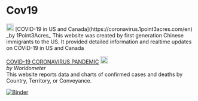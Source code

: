 # Cov19

<img src="https://pbs.twimg.com/profile_images/1236417800891060225/WPYFi-8N_400x400.jpg" alt="icon" width="20"/>
[COVID-19 in US and Canada](https://coronavirus.1point3acres.com/en)  
_by 1Point3Acres_  
This website was created by first generation Chinese immigrants to the US. It provided detailed information and realtime updates on COVID-19 in US and Canada

[COVID-19 CORONAVIRUS PANDEMIC](https://www.worldometers.info/coronavirus/)   <img src="https://www.worldometers.info/favicon/favicon.ico" alt="icon" width="20"/>  
_by Worldometer_  
This website reports data and charts of confirmed cases and deaths by Country, Territory, or Conveyance.


[![Binder](https://mybinder.org/badge_logo.svg)](https://mybinder.org/v2/gh/ychenzgithub/Cov19/master)
